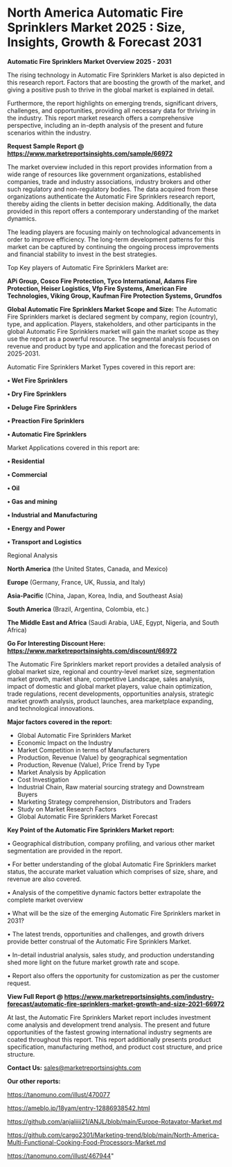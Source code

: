 # North America Automatic Fire Sprinklers Market 2025 : Size, Insights, Growth & Forecast 2031

<Strong> Automatic Fire Sprinklers Market Overview 2025 - 2031</strong>

The rising technology in Automatic Fire Sprinklers Market is also depicted in this research report. Factors that are boosting the growth of the market, and giving a positive push to thrive in the global market is explained in detail.

Furthermore, the report highlights on emerging trends, significant drivers, challenges, and opportunities, providing all necessary data for thriving in the industry. This report market research offers a comprehensive perspective, including an in-depth analysis of the present and future scenarios within the industry.

<strong>Request Sample Report @ <a href=https://www.marketreportsinsights.com/sample/66972>https://www.marketreportsinsights.com/sample/66972</a></strong>

The market overview included in this report provides information from a wide range of resources like government organizations, established companies, trade and industry associations, industry brokers and other such regulatory and non-regulatory bodies. The data acquired from these organizations authenticate the Automatic Fire Sprinklers research report, thereby aiding the clients in better decision making. Additionally, the data provided in this report offers a contemporary understanding of the market dynamics.

The leading players are focusing mainly on technological advancements in order to improve efficiency. The long-term development patterns for this market can be captured by continuing the ongoing process improvements and financial stability to invest in the best strategies.

Top Key players of Automatic Fire Sprinklers Market are:

<strong>APi Group, Cosco Fire Protection, Tyco International, Adams Fire Protection, Heiser Logistics, Vfp Fire Systems, American Fire Technologies, Viking Group, Kaufman Fire Protection Systems, Grundfos</strong>

<strong><b>Global Automatic Fire Sprinklers Market Scope and Size:</b></strong>
The Automatic Fire Sprinklers market is declared segment by company, region (country), type, and application. Players, stakeholders, and other participants in the global Automatic Fire Sprinklers market will gain the market scope as they use the report as a powerful resource. The segmental analysis focuses on revenue and product by type and application and the forecast period of 2025-2031.

Automatic Fire Sprinklers Market Types covered in this report are:

<strong>• Wet Fire Sprinklers

• Dry Fire Sprinklers

• Deluge Fire Sprinklers

• Preaction Fire Sprinklers

• Automatic Fire Sprinklers</strong>

Market Applications covered in this report are:

<strong>• Residential

• Commercial

• Oil

• Gas and mining

• Industrial and Manufacturing

• Energy and Power

• Transport and Logistics</strong> 

Regional Analysis

<strong>North America</strong> (the United States, Canada, and Mexico)

<strong>Europe</strong> (Germany, France, UK, Russia, and Italy)

<strong>Asia-Pacific</strong> (China, Japan, Korea, India, and Southeast Asia)

<strong>South America</strong> (Brazil, Argentina, Colombia, etc.)

<strong>The Middle East and Africa</strong> (Saudi Arabia, UAE, Egypt, Nigeria, and South Africa)

<strong>Go For Interesting Discount Here: <a href=https://www.marketreportsinsights.com/discount/66972>https://www.marketreportsinsights.com/discount/66972</a></strong>

The Automatic Fire Sprinklers market report provides a detailed analysis of global market size, regional and country-level market size, segmentation market growth, market share, competitive Landscape, sales analysis, impact of domestic and global market players, value chain optimization, trade regulations, recent developments, opportunities analysis, strategic market growth analysis, product launches, area marketplace expanding, and technological innovations.

<strong><b>Major factors covered in the report:</b></strong>
<ul>
  <li>Global Automatic Fire Sprinklers Market </li>
  <li>Economic Impact on the Industry</li>
  <li>Market Competition in terms of Manufacturers</li>
  <li>Production, Revenue (Value) by geographical segmentation</li>
  <li>Production, Revenue (Value), Price Trend by Type</li>
  <li>Market Analysis by Application</li>
  <li>Cost Investigation</li>
  <li>Industrial Chain, Raw material sourcing strategy and Downstream Buyers</li>
  <li>Marketing Strategy comprehension, Distributors and Traders</li>
  <li>Study on Market Research Factors</li>
  <li>Global Automatic Fire Sprinklers Market Forecast</li>
</ul>

<strong><b>Key Point of the Automatic Fire Sprinklers Market report:</b></strong>

• Geographical distribution, company profiling, and various other market segmentation are provided in the report.

• For better understanding of the global Automatic Fire Sprinklers market status, the accurate market valuation which comprises of size, share, and revenue are also covered.

• Analysis of the competitive dynamic factors better extrapolate the complete market overview

• What will be the size of the emerging Automatic Fire Sprinklers market in 2031?

• The latest trends, opportunities and challenges, and growth drivers provide better construal of the Automatic Fire Sprinklers Market.

• In-detail industrial analysis, sales study, and production understanding shed more light on the future market growth rate and scope.

• Report also offers the opportunity for customization as per the customer request.

<strong><b>View Full Report @ <a href=https://www.marketreportsinsights.com/industry-forecast/automatic-fire-sprinklers-market-growth-and-size-2021-66972>https://www.marketreportsinsights.com/industry-forecast/automatic-fire-sprinklers-market-growth-and-size-2021-66972</a></b></strong>


At last, the Automatic Fire Sprinklers Market report includes investment come analysis and development trend analysis. The present and future opportunities of the fastest growing international industry segments are coated throughout this report. This report additionally presents product specification, manufacturing method, and product cost structure, and price structure.

<strong>Contact Us:</strong>
sales@marketreportsinsights.com

<strong>Our other reports:</strong>

<a href=https://tanomuno.com/illust/470077>https://tanomuno.com/illust/470077</a>

<a href=https://ameblo.jp/18yam/entry-12886938542.html>https://ameblo.jp/18yam/entry-12886938542.html</a>

<a href=https://github.com/anjaliiii21/ANJL/blob/main/Europe-Rotavator-Market.md>https://github.com/anjaliiii21/ANJL/blob/main/Europe-Rotavator-Market.md</a>

<a href=https://github.com/cargo2301/Marketing-trend/blob/main/North-America-Multi-Functional-Cooking-Food-Processors-Market.md>https://github.com/cargo2301/Marketing-trend/blob/main/North-America-Multi-Functional-Cooking-Food-Processors-Market.md</a>

<a href=https://tanomuno.com/illust/467944>https://tanomuno.com/illust/467944</a>"
